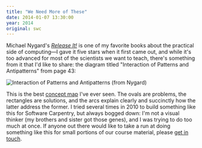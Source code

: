 ```yaml
---
title: "We Need More of These"
date: 2014-01-07 13:30:00
year: 2014
original: swc
---
```

<p>
  Michael Nygard's <a href="http://www.amazon.com/Release-It-Production-Ready-Pragmatic-Programmers/dp/0978739213/"><cite>Release It!</cite></a>
  is one of my favorite books about the practical side of computing&mdash;I gave it five stars when it first came out,
  and while it's too advanced for most of the scientists we want to teach,
  there's something from it that I'd like to share:
  the diagram titled "Interaction of Patterns and Antipatterns" from page 43:
</p>
<p>
  <img src="{{'/files/2014/01/release-it-pg-43.png' | relative_url}}" alt="Interaction of Patterns and Antipatterns (from Nygard)" />
</p>
<p>
  This is the best <a href="http://en.wikipedia.org/wiki/Concept_map">concept map</a> I've ever seen.
  The ovals are problems,
  the rectangles are solutions,
  and the arcs explain clearly and succinctly how the latter address the former.
  I tried several times in 2010 to build something like this for Software Carpentry,
  but always bogged down:
  I'm not a visual thinker (my brothers and sister got those genes),
  and I was trying to do too much at once.
  If anyone out there would like to take a run at doing something like this for small portions of our course material,
  please <a href="mailto:gvwilson@software-carpentry.org">get in touch</a>.
</p>
